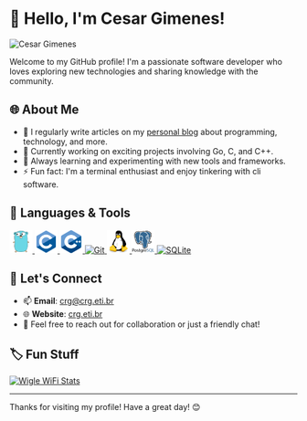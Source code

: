 # 👋 Hello, I'm Cesar Gimenes!

![Cesar Gimenes](https://crg.eti.br/logo.svg)

Welcome to my GitHub profile! I'm a passionate software developer who loves exploring new technologies and sharing knowledge with the community.

## 🌐 About Me

- 📝 I regularly write articles on my [personal blog](https://crg.eti.br) about programming, technology, and more.
- 💼 Currently working on exciting projects involving Go, C, and C++.
- 🌱 Always learning and experimenting with new tools and frameworks.
- ⚡ Fun fact: I'm a terminal enthusiast and enjoy tinkering with cli software.

## 🔧 Languages & Tools

<p align="left">
  <a href="https://golang.org" target="_blank"> <img src="https://raw.githubusercontent.com/devicons/devicon/master/icons/go/go-original.svg" alt="Go" width="40" height="40"/> </a>
  <a href="https://www.cprogramming.com/" target="_blank"> <img src="https://raw.githubusercontent.com/devicons/devicon/master/icons/c/c-original.svg" alt="C" width="40" height="40"/> </a>
  <a href="https://www.w3schools.com/cpp/" target="_blank"> <img src="https://raw.githubusercontent.com/devicons/devicon/master/icons/cplusplus/cplusplus-original.svg" alt="C++" width="40" height="40"/> </a>
  <a href="https://git-scm.com/" target="_blank"> <img src="https://www.vectorlogo.zone/logos/git-scm/git-scm-icon.svg" alt="Git" width="40" height="40"/> </a>
  <a href="https://www.linux.org/" target="_blank"> <img src="https://raw.githubusercontent.com/devicons/devicon/master/icons/linux/linux-original.svg" alt="Linux" width="40" height="40"/> </a>
  <a href="https://www.postgresql.org" target="_blank"> <img src="https://raw.githubusercontent.com/devicons/devicon/master/icons/postgresql/postgresql-original-wordmark.svg" alt="PostgreSQL" width="40" height="40"/> </a>
  <a href="https://www.sqlite.org/" target="_blank"> <img src="https://www.vectorlogo.zone/logos/sqlite/sqlite-icon.svg" alt="SQLite" width="40" height="40"/> </a>
</p>

## 🤝 Let's Connect

- 📫 **Email**: [crg@crg.eti.br](mailto:crg@crg.eti.br)
- 🌐 **Website**: [crg.eti.br](https://crg.eti.br)
- 💬 Feel free to reach out for collaboration or just a friendly chat!

## 🏷️ Fun Stuff

<a href="https://wigle.net">
  <img border="0" src="https://wigle.net/bi/Bav+rJkobnnE78b9z1AXww.png" alt="Wigle WiFi Stats">
</a>

---

Thanks for visiting my profile! Have a great day! 😊

